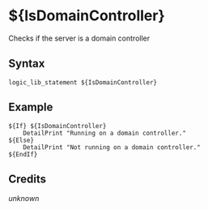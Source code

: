 # ${IsDomainController}

Checks if the server is a domain controller

## Syntax

    logic_lib_statement ${IsDomainController}

## Example

    ${If} ${IsDomainController}
        DetailPrint "Running on a domain controller."
    ${Else}
        DetailPrint "Not running on a domain controller."
    ${EndIf}

## Credits

*unknown*
